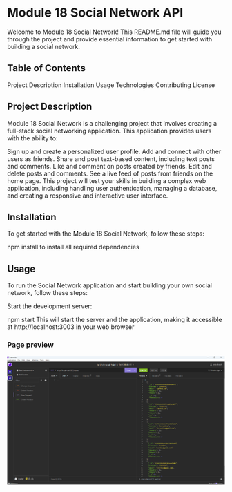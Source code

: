 # Module 18 Social Network API

Welcome to Module 18 Social Network! This README.md file will guide you through the project and provide essential information to get started with building a social network.

## Table of Contents

Project Description
Installation
Usage
Technologies
Contributing
License

## Project Description

Module 18 Social Network is a challenging project that involves creating a full-stack social networking application. This application provides users with the ability to:

Sign up and create a personalized user profile.
Add and connect with other users as friends.
Share and post text-based content, including text posts and comments.
Like and comment on posts created by friends.
Edit and delete posts and comments.
See a live feed of posts from friends on the home page.
This project will test your skills in building a complex web application, including handling user authentication, managing a database, and creating a responsive and interactive user interface.

## Installation

To get started with the Module 18 Social Network, follow these steps:

npm install
to install all required dependencies

## Usage

To run the Social Network application and start building your own social network, follow these steps:

Start the development server:

npm start
This will start the server and the application, making it accessible at http://localhost:3003 in your web browser

### Page preview

![Initial application page](/images/Screenshot%20(717).png)

